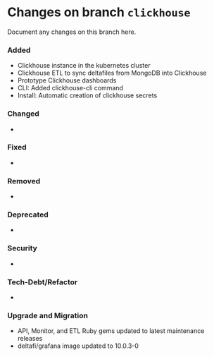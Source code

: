 # Changes on branch `clickhouse`
Document any changes on this branch here.
### Added
- Clickhouse instance in the kubernetes cluster
- Clickhouse ETL to sync deltafiles from MongoDB into Clickhouse
- Prototype Clickhouse dashboards
- CLI: Added clickhouse-cli command
- Install: Automatic creation of clickhouse secrets

### Changed
- 

### Fixed
- 

### Removed
- 

### Deprecated
- 

### Security
- 

### Tech-Debt/Refactor
- 

### Upgrade and Migration
- API, Monitor, and ETL Ruby gems updated to latest maintenance releases
- deltafi/grafana image updated to 10.0.3-0
